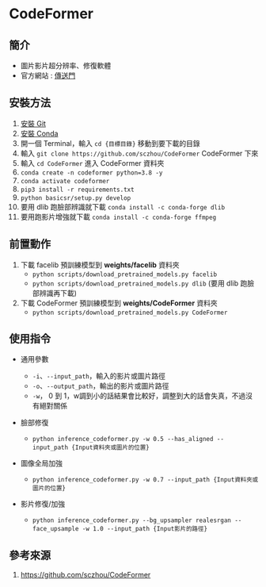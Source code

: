 CodeFormer
===

簡介
---

- 圖片影片超分辨率、修復軟體
- 官方網站 : [傳送門](https://github.com/sczhou/CodeFormer)

安裝方法
---

1. [安裝 Git](https://github.com/Connection2Peter/ConnectionNotebook/blob/main/Git/README.md)
2. [安裝 Conda](https://github.com/Connection2Peter/ConnectionNotebook/blob/main/Conda/README.md)
3. 開一個 Terminal，輸入 ```cd {目標目錄}``` 移動到要下載的目錄
4. 輸入 ```git clone https://github.com/sczhou/CodeFormer``` CodeFormer 下來
5. 輸入 ```cd CodeFormer``` 進入 CodeFormer 資料夾
6. ```conda create -n codeformer python=3.8 -y```
7. ```conda activate codeformer```
8. ```pip3 install -r requirements.txt```
9. ```python basicsr/setup.py develop```
10. 要用 dlib 跑臉部辨識就下載 ```conda install -c conda-forge dlib```
11. 要用跑影片增強就下載 ```conda install -c conda-forge ffmpeg```

前置動作
---

1. 下載 facelib 預訓練模型到 **weights/facelib** 資料夾
    - ```python scripts/download_pretrained_models.py facelib```
    - ```python scripts/download_pretrained_models.py dlib``` (要用 dlib 跑臉部辨識再下載)
2. 下載 CodeFormer 預訓練模型到 **weights/CodeFormer** 資料夾
    - ```python scripts/download_pretrained_models.py CodeFormer```

使用指令
---

- 通用參數
    - ```-i```、```--input_path```，輸入的影片或圖片路徑
    - ```-o```、```--output_path```，輸出的影片或圖片路徑
    - ```-w```， 0 到 1，w調到小的話結果會比較好，調整到大的話會失真，不過沒有絕對關係

- 臉部修復
    - ```python inference_codeformer.py -w 0.5 --has_aligned --input_path {Input資料夾或圖片的位置}```

- 圖像全局加強
    - ```python inference_codeformer.py -w 0.7 --input_path {Input資料夾或圖片的位置}```

- 影片修復/加強
    - ```python inference_codeformer.py --bg_upsampler realesrgan --face_upsample -w 1.0 --input_path {Input影片的路徑}```

參考來源
---
1. https://github.com/sczhou/CodeFormer

